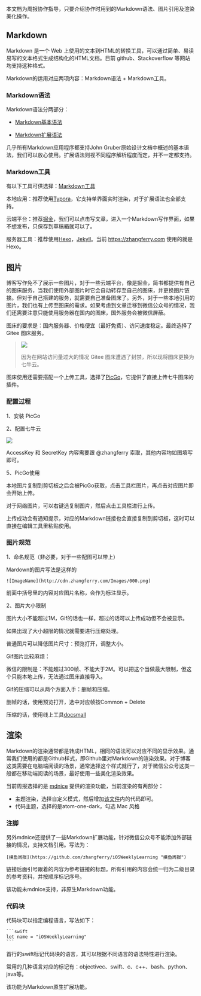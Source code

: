 本文档为周报协作指导，只要介绍协作时用到的Markdown语法、图片引用及渲染美化操作。

## Markdown

Markdown 是一个 Web 上使用的文本到HTML的转换工具，可以通过简单、易读易写的文本格式生成结构化的HTML文档。目前 github、Stackoverflow 等网站均支持这种格式。

Markdown的运用对应两项内容：Markdown语法 + Markdown工具。

### Markdown语法

Markdown语法分两部分：

* [Markdown基本语法](http://markdown.p2hp.com/basic-syntax/)

* [Markdown扩展语法](http://markdown.p2hp.com/extended-syntax/)

几乎所有Markdown应用程序都支持John Gruber原始设计文档中概述的基本语法，我们可以放心使用。扩展语法则视不同程序解析程度而定，并不一定都支持。

### Markdown工具

有以下工具可供选择：[Markdown工具](http://markdown.p2hp.com/tools/)

本地应用：推荐使用[Typora](https://typora.io/)，它支持单界面实时渲染，对于扩展语法也全部支持。

云端平台：推荐[掘金](https://juejin.cn/)，我们可以点击写文章，进入一个Markdown写作界面，如果不想发布，只保存到草稿箱就可以了。

服务器工具：推荐使用[Hexo](https://hexo.io/)，[Jekyll](https://jekyllrb.com/)。当前 https://zhangferry.com 使用的就是Hexo。

## 图片

博客写作免不了展示一些图片，对于一些云端平台，像是掘金，简书都提供有自己的图床服务，当我们使用外部图片时它会自动转存至自己的图床，并更换图片链接。但对于自己搭建的服务，就需要自己准备图床了。另外，对于一些本地引用的图片，我们也有上传至图床的需求。如果考虑到文章迁移到微信公众号的情况，我们还需要注意只能使用服务器在国内的图床，国外服务会被微信屏蔽。

图床的要求是：国内服务器、价格便宜（最好免费）、访问速度稳定。最终选择了 Gitee 图床服务。

> ![](http://cdn.zhangferry.com/Images/20220327111414.png)
>
> 因为在网站访问量过大的情况 Gitee 图床遭遇了封禁，所以现将图床更换为七牛云。

图床使用还需要搭配一个上传工具，选择了[PicGo](https://molunerfinn.com/PicGo/)，它提供了直接上传七牛图床的插件。

### 配置过程

1、安装 PicGo

2、配置七牛云

![](https://cdn.zhangferry.com/Images20220717141216.png)

AccessKey 和 SecretKey 内容需要跟 @zhangferry 索取，其他内容均如图填写即可。

5、PicGo使用

本地图片复制到剪切板之后会被PicGo获取，点击工具栏图片，再点击对应图片即会开始上传。

对于网络图片，可以右键选复制图片，然后点击工具栏进行上传。

上传成功会有通知提示，对应的Markdown链接也会直接复制到剪切板，这时可以直接在编辑工具里粘贴使用。

### 图片规范

1、命名规范（非必要，对于一些配图可以带上）

Mardown的图片写法是这样的

```
![ImageName](http://cdn.zhangferry.com/Images/000.png)
```

前面中括号里的内容对应图片名称，会作为标注显示。

2、图片大小限制

图片大小不能超过1M，Gif的话也一样，超过的话可以上传成功但不会被显示。

如果出现了大小超限的情况就需要进行压缩处理。

普通图片可以降低图片尺寸：预览打开，调整大小。

Gif图片比较麻烦：

微信的限制是：不能超过300帧、不能大于2M。可以把这个当做最大限制，但这个只能本地上传，无法通过图床直接导入。

Gif的压缩可以从两个方面入手：删帧和压缩。

删帧的话，使用预览打开，选中对应帧按Common + Delete

压缩的话，使用线上工具[docsmall](https://docsmall.com/gif-compress)

## 渲染

Markdown的渲染通常都是转成HTML，相同的语法可以对应不同的显示效果。通常我们使用的都是Github样式，即Github里对Markdown的渲染效果。对于博客这类需要在电脑端阅读的场景，通常选择这个样式就行了，对于微信公众号这类一般都在移动端阅读的场景，最好使用一些美化渲染效果。

当前周报选择的是 [mdnice](https://mdnice.com/) 提供的渲染功能，当前渲染的有两部分：

* 主题渲染，选择自定义模式，然后增加[该文件](https://github.com/zhangferry/iOSWeeklyLearning/tree/main/Resources/Style)内的代码即可。
* 代码主题，选择的是atom-one-dark，勾选 Mac 风格

### 注脚

另外mdnice还提供了一些Markdown扩展功能，针对微信公众号不能添加外部链接的情况，支持文档引用。写法为：

```
[摸鱼周报](https://github.com/zhangferry/iOSWeeklyLearning "摸鱼周报")
```

链接后面引号跟着的内容为参考链接的标题。所有引用的内容会统一归为二级目录的参考资料，并按顺序标记序号。

该功能未mdnice支持，非原生Markdown功能。

### 代码块

代码块可以指定编程语言，写法如下：

```
```swift
let name = "iOSWeeklyLearning"
​```
```

首行的swift标记代码块的语言，其可以根据不同语言的语法特性进行渲染。

常用的几种语言对应的标记有：objectivec、swift、c、c++、bash、python、java等。

该功能为Markdown原生扩展功能。



